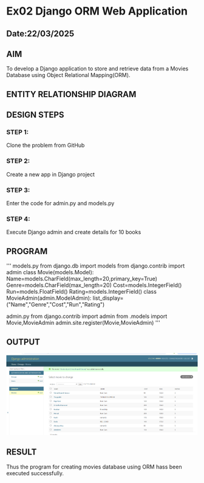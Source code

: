 # Ex02 Django ORM Web Application
## Date:22/03/2025

## AIM
To develop a Django application to store and retrieve data from a Movies Database using Object Relational Mapping(ORM).

## ENTITY RELATIONSHIP DIAGRAM



## DESIGN STEPS

### STEP 1:
Clone the problem from GitHub

### STEP 2:
Create a new app in Django project

### STEP 3:
Enter the code for admin.py and models.py

### STEP 4:
Execute Django admin and create details for 10 books

## PROGRAM
'''
models.py
from django.db import models
from django.contrib import admin
class Movie(models.Model):
	Name=models.CharField(max_length=20,primary_key=True)
	Genre=models.CharField(max_length=20)
	Cost=models.IntegerField()
	Run=models.FloatField()
	Rating=models.IntegerField()
class MovieAdmin(admin.ModelAdmin):
	list_display=("Name","Genre","Cost","Run","Rating")

admin.py
from django.contrib import admin
from .models import Movie,MovieAdmin
admin.site.register(Movie,MovieAdmin)
'''
## OUTPUT

![alt text](<Screenshot 2025-03-23 135449.png>)



## RESULT
Thus the program for creating movies database using ORM hass been executed successfully.
